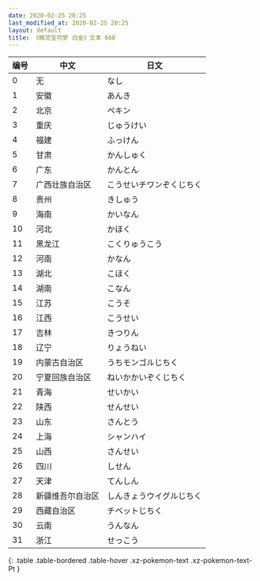 ```yaml
---
date: 2020-02-25 20:25
last_modified_at: 2020-02-25 20:25
layout: default
title: 《精灵宝可梦 白金》文本 668
---
```

| 编号 | 中文 | 日文 |
| ---- | ---- | ---- |
| 0 | 无 | なし |
| 1 | 安徽 | あんき |
| 2 | 北京 | ペキン |
| 3 | 重庆 | じゅうけい |
| 4 | 福建 | ふっけん |
| 5 | 甘肃 | かんしゅく |
| 6 | 广东 | かんとん |
| 7 | 广西壮族自治区 | こうせいチワンぞくじちく |
| 8 | 贵州 | きしゅう |
| 9 | 海南 | かいなん |
| 10 | 河北 | かほく |
| 11 | 黑龙江 | こくりゅうこう |
| 12 | 河南 | かなん |
| 13 | 湖北 | こほく |
| 14 | 湖南 | こなん |
| 15 | 江苏 | こうそ |
| 16 | 江西 | こうせい |
| 17 | 吉林 | きつりん |
| 18 | 辽宁 | りょうねい |
| 19 | 内蒙古自治区 | うちモンゴルじちく |
| 20 | 宁夏回族自治区 | ねいかかいぞくじちく |
| 21 | 青海 | せいかい |
| 22 | 陕西 | せんせい |
| 23 | 山东 | さんとう |
| 24 | 上海 | シャンハイ |
| 25 | 山西 | さんせい |
| 26 | 四川 | しせん |
| 27 | 天津 | てんしん |
| 28 | 新疆维吾尔自治区 | しんきょうウイグルじちく |
| 29 | 西藏自治区 | チベットじちく |
| 30 | 云南 | うんなん |
| 31 | 浙江 | せっこう |
{: .table .table-bordered .table-hover .xz-pokemon-text .xz-pokemon-text-Pt }